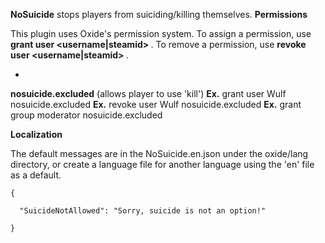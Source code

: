 **NoSuicide** stops players from suiciding/killing themselves.
**Permissions**

This plugin uses Oxide's permission system. To assign a permission, use **grant user <username|steamid> <permission>**. To remove a permission, use **revoke user <username|steamid> <permission>**.


* 
**nosuicide.excluded** (allows player to use 'kill')
**Ex.** grant user Wulf nosuicide.excluded
**Ex.** revoke user Wulf nosuicide.excluded
**Ex.** grant group moderator nosuicide.excluded


**Localization**

The default messages are in the NoSuicide.en.json under the oxide/lang directory, or create a language file for another language using the 'en' file as a default.

````
{

  "SuicideNotAllowed": "Sorry, suicide is not an option!"

}
````